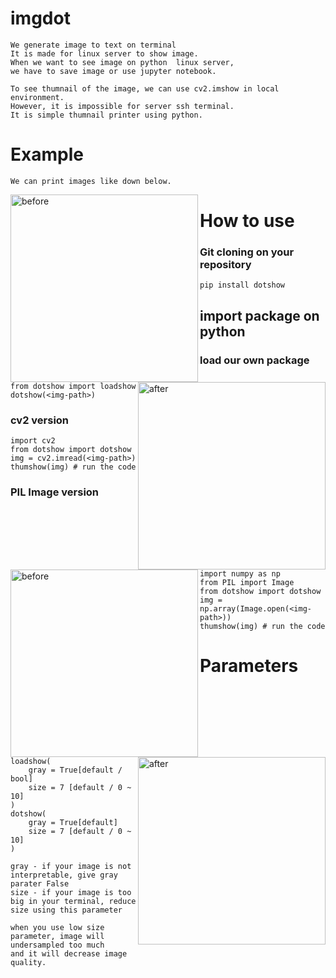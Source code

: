 # imgdot
    We generate image to text on terminal
    It is made for linux server to show image.
    When we want to see image on python  linux server, 
    we have to save image or use jupyter notebook.

    To see thumnail of the image, we can use cv2.imshow in local environment.
    However, it is impossible for server ssh terminal.
    It is simple thumnail printer using python.
    

# Example
    We can print images like down below.
<img width="300" align = "left" alt="before" src="https://user-images.githubusercontent.com/50725139/140743113-9db67704-0a93-4f58-9542-a893b915a543.png">
<img width="300" align = "right" alt="after" src="https://user-images.githubusercontent.com/50725139/140743199-64cac4d2-08be-4b23-9f21-393b2577bc51.png">
<img width="300" align = "left"  alt="before" src="https://user-images.githubusercontent.com/50725139/140743399-5daf658c-085e-44f5-8e65-d9821f53512d.png">
<img width="300" align = "right" alt="after" src="https://user-images.githubusercontent.com/50725139/140743425-35af69bf-3aca-4105-9c3b-4540b846ad7f.png">


# How to use
### Git cloning on your repository
    pip install dotshow
    
## import package on python
### load our own package
    from dotshow import loadshow
    dotshow(<img-path>)

### cv2 version
    import cv2
    from dotshow import dotshow
    img = cv2.imread(<img-path>)
    thumshow(img) # run the code

### PIL Image version
    import numpy as np
    from PIL import Image
    from dotshow import dotshow
    img = np.array(Image.open(<img-path>))
    thumshow(img) # run the code
    
# Parameters
    loadshow(
        gray = True[default / bool]
        size = 7 [default / 0 ~ 10]
    )
    dotshow(
        gray = True[default]
        size = 7 [default / 0 ~ 10]
    )
    
    gray - if your image is not interpretable, give gray parater False
    size - if your image is too big in your terminal, reduce size using this parameter
    
    when you use low size parameter, image will undersampled too much 
    and it will decrease image quality.
